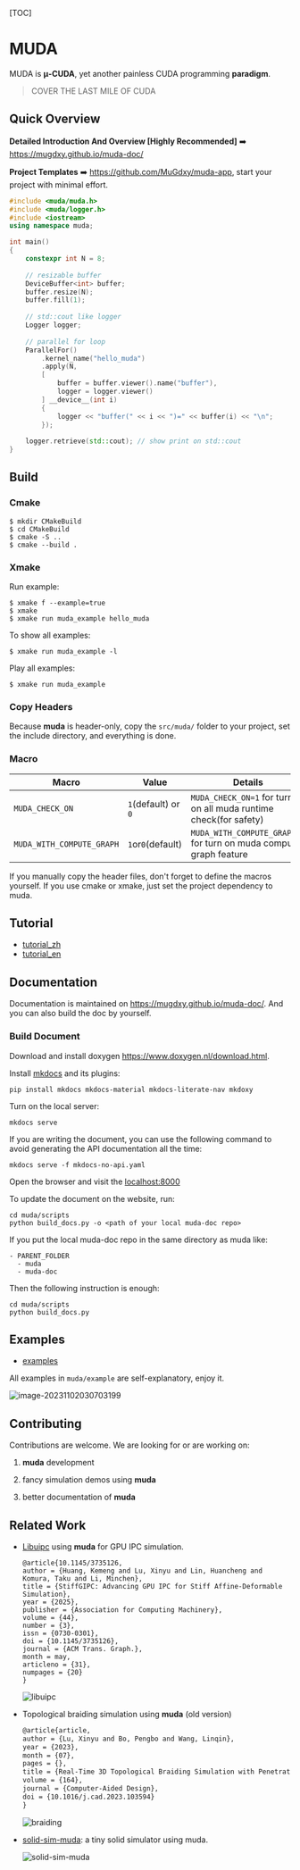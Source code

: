 [TOC]

# MUDA

MUDA is **μ-CUDA**, yet another painless CUDA programming **paradigm**.

> COVER THE LAST MILE OF CUDA

## Quick Overview

**Detailed Introduction And Overview [Highly Recommended]**  :arrow_right: https://mugdxy.github.io/muda-doc/ 

**Project Templates** :arrow_right: https://github.com/MuGdxy/muda-app, start your project with minimal effort.

```c++
#include <muda/muda.h>
#include <muda/logger.h>
#include <iostream>
using namespace muda;

int main()
{
    constexpr int N = 8;
    
    // resizable buffer
    DeviceBuffer<int> buffer;
    buffer.resize(N);
    buffer.fill(1);
    
    // std::cout like logger
    Logger logger;
    
    // parallel for loop
    ParallelFor()
        .kernel_name("hello_muda") 
        .apply(N,
      	[
            buffer = buffer.viewer().name("buffer"),
            logger = logger.viewer()
        ] __device__(int i) 
        {
            logger << "buffer(" << i << ")=" << buffer(i) << "\n";
        });
    
    logger.retrieve(std::cout); // show print on std::cout
}
```



## Build

### Cmake

```shell
$ mkdir CMakeBuild
$ cd CMakeBuild
$ cmake -S ..
$ cmake --build .
```

### Xmake

Run example:

```shell
$ xmake f --example=true
$ xmake 
$ xmake run muda_example hello_muda
```
To show all examples:

```shell
$ xmake run muda_example -l
```
Play all examples:

```shell
$ xmake run muda_example
```

### Copy Headers

Because **muda** is header-only, copy the `src/muda/` folder to your project, set the include directory, and everything is done.

### Macro

| Macro                     | Value               | Details                                                      |
| ------------------------- | ------------------- | ------------------------------------------------------------ |
| `MUDA_CHECK_ON`           | `1`(default) or `0` | `MUDA_CHECK_ON=1` for turn on all muda runtime check(for safety) |
| `MUDA_WITH_COMPUTE_GRAPH` | `1`or`0`(default)   | `MUDA_WITH_COMPUTE_GRAPH=1` for turn on muda compute graph feature |

If you manually copy the header files, don't forget to define the macros yourself. If you use cmake or xmake, just set the project dependency to muda.

## Tutorial

- [tutorial_zh](https://zhuanlan.zhihu.com/p/659664377)
- [tutorial_en](https://mugdxy.github.io/muda-doc/tutorial/tutorial/)

## Documentation

Documentation is maintained on https://mugdxy.github.io/muda-doc/. And you can also build the doc by yourself. 

### Build Document

Download and install doxygen https://www.doxygen.nl/download.html.

Install [mkdocs](https://www.mkdocs.org/) and its plugins:

```shell
pip install mkdocs mkdocs-material mkdocs-literate-nav mkdoxy
```

Turn on the local server:

```shell
mkdocs serve
```

If you are writing the document, you can use the following command to avoid generating the API documentation all the time:

```shell
mkdocs serve -f mkdocs-no-api.yaml
```

Open the browser and visit the [localhost:8000](http://127.0.0.1:8000/)

To update the document on the website, run:

```shell
cd muda/scripts
python build_docs.py -o <path of your local muda-doc repo>
```

If you put the local muda-doc repo in the same directory as muda like:
```
- PARENT_FOLDER
  - muda
  - muda-doc
```

Then the following instruction is enough:
```shell
cd muda/scripts
python build_docs.py
```

## Examples

- [examples](./example/)

All examples in `muda/example` are self-explanatory,  enjoy it.

![image-20231102030703199](./docs/img/example-img.png)

## Contributing

Contributions are welcome. We are looking for or are working on:

1. **muda** development

2. fancy simulation demos using **muda**

3. better documentation of **muda**

## Related Work

- [Libuipc](https://github.com/spiriMirror/libuipc) using **muda** for GPU IPC simulation.
  
  ```
  @article{10.1145/3735126,
  author = {Huang, Kemeng and Lu, Xinyu and Lin, Huancheng and Komura, Taku and Li, Minchen},
  title = {StiffGIPC: Advancing GPU IPC for Stiff Affine-Deformable Simulation},
  year = {2025},
  publisher = {Association for Computing Machinery},
  volume = {44},
  number = {3},
  issn = {0730-0301},
  doi = {10.1145/3735126},
  journal = {ACM Trans. Graph.},
  month = may,
  articleno = {31},
  numpages = {20}
  }
  ```
  ![libuipc](./docs/img/libuipc.png)

- Topological braiding simulation using **muda** (old version)

  ```latex
  @article{article,
  author = {Lu, Xinyu and Bo, Pengbo and Wang, Linqin},
  year = {2023},
  month = {07},
  pages = {},
  title = {Real-Time 3D Topological Braiding Simulation with Penetration-Free Guarantee},
  volume = {164},
  journal = {Computer-Aided Design},
  doi = {10.1016/j.cad.2023.103594}
  }
  ```

  ![braiding](./docs/img/braiding.png)

- [solid-sim-muda](https://github.com/Roushelfy/solid-sim-muda): a tiny solid simulator using muda.
  
  ![solid-sim-muda](./docs/img/solid-sim-muda.png)
  
  





